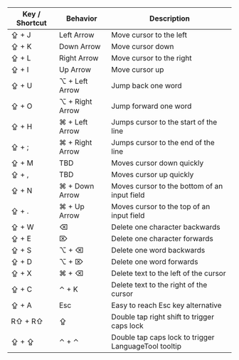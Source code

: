 | Key / Shortcut | Behavior | Description |
| --- | --- | --- |
| ⇪ + J | Left Arrow | Move cursor to the left |
| ⇪ + K | Down Arrow | Move cursor down |
| ⇪ + L | Right Arrow  | Move cursor to the right |
| ⇪ + I | Up Arrow | Move cursor up |
| ⇪ + U | ⌥ + Left Arrow | Jump back one word |
| ⇪ + O | ⌥ + Right Arrow | Jump forward one word |
| ⇪ + H | ⌘ + Left Arrow | Jumps cursor to the start of the line |
| ⇪ + ; | ⌘ + Right Arrow | Jumps cursor to the end of the line |
| ⇪ + M | TBD | Moves cursor down quickly |
| ⇪ + , | TBD | Moves cursor up quickly |
| ⇪ + N | ⌘ + Down Arrow | Moves cursor to the bottom of an input field |
| ⇪ + . | ⌘ + Up Arrow | Moves cursor to the top of an input field |
| ⇪ + W | ⌫ | Delete one character backwards |
| ⇪ + E | ⌦ | Delete one character forwards |
| ⇪ + S | ⌥ + ⌫ | Delete one word backwards |
| ⇪ + D | ⌥ + ⌦ | Delete one word forwards |
| ⇪ + X | ⌘ + ⌫ | Delete text to the left of the cursor |
| ⇪ + C | ⌃ + K | Delete text to the right of the cursor |
| ⇪ + A | Esc | Easy to reach Esc key alternative |
| R⇧ + R⇧ | ⇪ | Double tap right shift to trigger caps lock |
| ⇪ + ⇪ | ⌃ + ⌃ | Double tap caps lock to trigger LanguageTool tooltip |